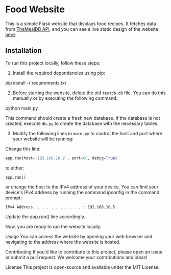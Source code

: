 # Food Website

This is a simple Flask website that displays food recipes. It fetches data from [TheMealDB API](https://themealdb.com), and you can see a live static design of the website [here](https://dbfood.netlify.app).

## Installation

To run this project locally, follow these steps:

1. Install the required dependencies using pip:

pip install -r requirements.txt

2. Before starting the website, delete the old `testdb.db` file. You can do this manually or by executing the following command:

python main.py

This command should create a fresh new database. If the database is not created, execute `db.py` to create the database with the necessary tables.

3. Modify the following lines in `main.py` to control the host and port where your website will be running:

Change this line:

```python
app.run(host='192.168.10.2', port=80, debug=True)
```
to either:
```
app.run()
```
or change the host to the IPv4 address of your device. You can find your device's IPv4 address by running the command ipconfig in the command prompt:
```
IPv4 Address. . . . . . . . . . . : 192.168.10.5
```
Update the app.run() line accordingly.

Now, you are ready to run the website locally.

Usage
You can access the website by opening your web browser and navigating to the address where the website is hosted.

Contributing
If you'd like to contribute to this project, please open an issue or submit a pull request. We welcome your contributions and ideas!

License
This project is open-source and available under the MIT License.
